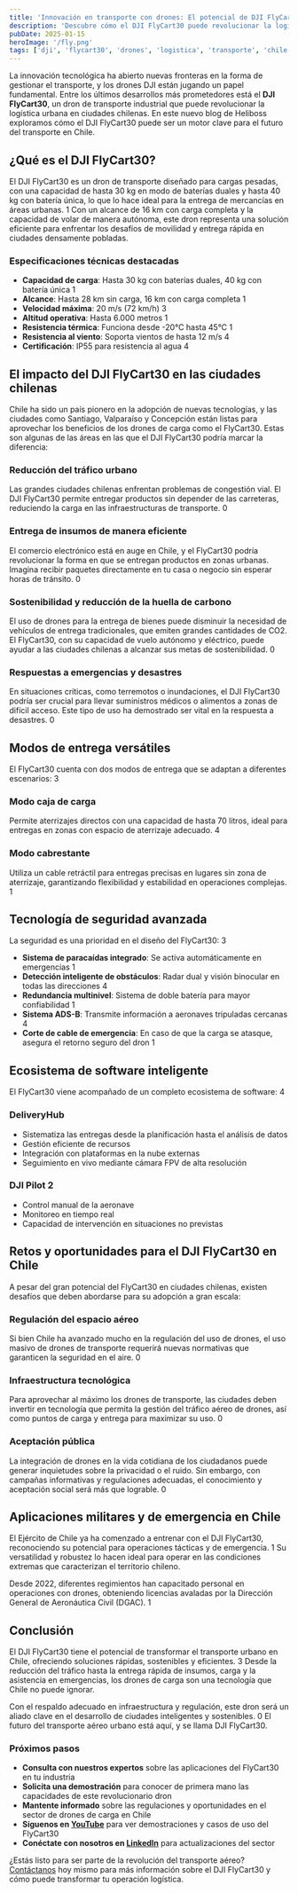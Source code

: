 ```yaml
---
title: 'Innovación en transporte con drones: El potencial de DJI FlyCart30 en ciudades chilenas'
description: 'Descubre cómo el DJI FlyCart30 puede revolucionar la logística urbana en ciudades chilenas con entregas rápidas, sostenibles y eficientes.'
pubDate: 2025-01-15
heroImage: '/fly.png'
tags: ['dji', 'flycart30', 'drones', 'logistica', 'transporte', 'chile', 'innovacion', 'tecnologia']
---
```


La innovación tecnológica ha abierto nuevas fronteras en la forma de gestionar el transporte, y los drones DJI están jugando un papel fundamental. Entre los últimos desarrollos más prometedores está el **DJI FlyCart30**, un dron de transporte industrial que puede revolucionar la logística urbana en ciudades chilenas. En este nuevo blog de Heliboss exploramos cómo el DJI FlyCart30 puede ser un motor clave para el futuro del transporte en Chile.

## ¿Qué es el DJI FlyCart30?

El DJI FlyCart30 es un dron de transporte diseñado para cargas pesadas, con una capacidad de hasta 30 kg en modo de baterías duales y hasta 40 kg con batería única, lo que lo hace ideal para la entrega de mercancías en áreas urbanas. <mcreference link="https://www.defensa.com/chile/ejercito-chile-entrena-drones-largo-alcance-para-operaciones" index="1">1</mcreference> Con un alcance de 16 km con carga completa y la capacidad de volar de manera autónoma, este dron representa una solución eficiente para enfrentar los desafíos de movilidad y entrega rápida en ciudades densamente pobladas.

### Especificaciones técnicas destacadas

- **Capacidad de carga**: Hasta 30 kg con baterías duales, 40 kg con batería única <mcreference link="https://www.defensa.com/chile/ejercito-chile-entrena-drones-largo-alcance-para-operaciones" index="1">1</mcreference>
- **Alcance**: Hasta 28 km sin carga, 16 km con carga completa <mcreference link="https://www.defensa.com/chile/ejercito-chile-entrena-drones-largo-alcance-para-operaciones" index="1">1</mcreference>
- **Velocidad máxima**: 20 m/s (72 km/h) <mcreference link="https://grupoacre.es/descubre-el-dji-flycart-30-la-nueva-vision-del-transporte-y-la-logistica/" index="3">3</mcreference>
- **Altitud operativa**: Hasta 6.000 metros <mcreference link="https://www.defensa.com/chile/ejercito-chile-entrena-drones-largo-alcance-para-operaciones" index="1">1</mcreference>
- **Resistencia térmica**: Funciona desde -20°C hasta 45°C <mcreference link="https://www.defensa.com/chile/ejercito-chile-entrena-drones-largo-alcance-para-operaciones" index="1">1</mcreference>
- **Resistencia al viento**: Soporta vientos de hasta 12 m/s <mcreference link="https://www.hobbytuxtla.com/flycart30-supere-las-limitaciones-de-transporte-y-entregas/" index="4">4</mcreference>
- **Certificación**: IP55 para resistencia al agua <mcreference link="https://www.hobbytuxtla.com/flycart30-supere-las-limitaciones-de-transporte-y-entregas/" index="4">4</mcreference>

## El impacto del DJI FlyCart30 en las ciudades chilenas

Chile ha sido un país pionero en la adopción de nuevas tecnologías, y las ciudades como Santiago, Valparaíso y Concepción están listas para aprovechar los beneficios de los drones de carga como el FlyCart30. Estas son algunas de las áreas en las que el DJI FlyCart30 podría marcar la diferencia:

### Reducción del tráfico urbano
Las grandes ciudades chilenas enfrentan problemas de congestión vial. El DJI FlyCart30 permite entregar productos sin depender de las carreteras, reduciendo la carga en las infraestructuras de transporte. <mcreference link="https://www.blog.heliboss.cl/lanzamientos-dji-en-chile/innovaci%C3%B3n-en-transporte-drones-con-dji-flycart-30" index="0">0</mcreference>

### Entrega de insumos de manera eficiente
El comercio electrónico está en auge en Chile, y el FlyCart30 podría revolucionar la forma en que se entregan productos en zonas urbanas. Imagina recibir paquetes directamente en tu casa o negocio sin esperar horas de tránsito. <mcreference link="https://www.blog.heliboss.cl/lanzamientos-dji-en-chile/innovaci%C3%B3n-en-transporte-drones-con-dji-flycart-30" index="0">0</mcreference>

### Sostenibilidad y reducción de la huella de carbono
El uso de drones para la entrega de bienes puede disminuir la necesidad de vehículos de entrega tradicionales, que emiten grandes cantidades de CO2. El FlyCart30, con su capacidad de vuelo autónomo y eléctrico, puede ayudar a las ciudades chilenas a alcanzar sus metas de sostenibilidad. <mcreference link="https://www.blog.heliboss.cl/lanzamientos-dji-en-chile/innovaci%C3%B3n-en-transporte-drones-con-dji-flycart-30" index="0">0</mcreference>

### Respuestas a emergencias y desastres
En situaciones críticas, como terremotos o inundaciones, el DJI FlyCart30 podría ser crucial para llevar suministros médicos o alimentos a zonas de difícil acceso. Este tipo de uso ha demostrado ser vital en la respuesta a desastres. <mcreference link="https://www.blog.heliboss.cl/lanzamientos-dji-en-chile/innovaci%C3%B3n-en-transporte-drones-con-dji-flycart-30" index="0">0</mcreference>

## Modos de entrega versátiles

El FlyCart30 cuenta con dos modos de entrega que se adaptan a diferentes escenarios: <mcreference link="https://grupoacre.es/descubre-el-dji-flycart-30-la-nueva-vision-del-transporte-y-la-logistica/" index="3">3</mcreference>

### Modo caja de carga
Permite aterrizajes directos con una capacidad de hasta 70 litros, ideal para entregas en zonas con espacio de aterrizaje adecuado. <mcreference link="https://www.hobbytuxtla.com/flycart30-supere-las-limitaciones-de-transporte-y-entregas/" index="4">4</mcreference>

### Modo cabrestante
Utiliza un cable retráctil para entregas precisas en lugares sin zona de aterrizaje, garantizando flexibilidad y estabilidad en operaciones complejas. <mcreference link="https://www.defensa.com/chile/ejercito-chile-entrena-drones-largo-alcance-para-operaciones" index="1">1</mcreference>

## Tecnología de seguridad avanzada

La seguridad es una prioridad en el diseño del FlyCart30: <mcreference link="https://grupoacre.es/descubre-el-dji-flycart-30-la-nueva-vision-del-transporte-y-la-logistica/" index="3">3</mcreference>

- **Sistema de paracaídas integrado**: Se activa automáticamente en emergencias <mcreference link="https://www.defensa.com/chile/ejercito-chile-entrena-drones-largo-alcance-para-operaciones" index="1">1</mcreference>
- **Detección inteligente de obstáculos**: Radar dual y visión binocular en todas las direcciones <mcreference link="https://www.hobbytuxtla.com/flycart30-supere-las-limitaciones-de-transporte-y-entregas/" index="4">4</mcreference>
- **Redundancia multinivel**: Sistema de doble batería para mayor confiabilidad <mcreference link="https://www.defensa.com/chile/ejercito-chile-entrena-drones-largo-alcance-para-operaciones" index="1">1</mcreference>
- **Sistema ADS-B**: Transmite información a aeronaves tripuladas cercanas <mcreference link="https://www.hobbytuxtla.com/flycart30-supere-las-limitaciones-de-transporte-y-entregas/" index="4">4</mcreference>
- **Corte de cable de emergencia**: En caso de que la carga se atasque, asegura el retorno seguro del dron <mcreference link="https://www.defensa.com/chile/ejercito-chile-entrena-drones-largo-alcance-para-operaciones" index="1">1</mcreference>

## Ecosistema de software inteligente

El FlyCart30 viene acompañado de un completo ecosistema de software: <mcreference link="https://www.hobbytuxtla.com/flycart30-supere-las-limitaciones-de-transporte-y-entregas/" index="4">4</mcreference>

### DeliveryHub
- Sistematiza las entregas desde la planificación hasta el análisis de datos
- Gestión eficiente de recursos
- Integración con plataformas en la nube externas
- Seguimiento en vivo mediante cámara FPV de alta resolución

### DJI Pilot 2
- Control manual de la aeronave
- Monitoreo en tiempo real
- Capacidad de intervención en situaciones no previstas

## Retos y oportunidades para el DJI FlyCart30 en Chile

A pesar del gran potencial del FlyCart30 en ciudades chilenas, existen desafíos que deben abordarse para su adopción a gran escala:

### Regulación del espacio aéreo
Si bien Chile ha avanzado mucho en la regulación del uso de drones, el uso masivo de drones de transporte requerirá nuevas normativas que garanticen la seguridad en el aire. <mcreference link="https://www.blog.heliboss.cl/lanzamientos-dji-en-chile/innovaci%C3%B3n-en-transporte-drones-con-dji-flycart-30" index="0">0</mcreference>

### Infraestructura tecnológica
Para aprovechar al máximo los drones de transporte, las ciudades deben invertir en tecnología que permita la gestión del tráfico aéreo de drones, así como puntos de carga y entrega para maximizar su uso. <mcreference link="https://www.blog.heliboss.cl/lanzamientos-dji-en-chile/innovaci%C3%B3n-en-transporte-drones-con-dji-flycart-30" index="0">0</mcreference>

### Aceptación pública
La integración de drones en la vida cotidiana de los ciudadanos puede generar inquietudes sobre la privacidad o el ruido. Sin embargo, con campañas informativas y regulaciones adecuadas, el conocimiento y aceptación social será más que lograble. <mcreference link="https://www.blog.heliboss.cl/lanzamientos-dji-en-chile/innovaci%C3%B3n-en-transporte-drones-con-dji-flycart-30" index="0">0</mcreference>

## Aplicaciones militares y de emergencia en Chile

El Ejército de Chile ya ha comenzado a entrenar con el DJI FlyCart30, reconociendo su potencial para operaciones tácticas y de emergencia. <mcreference link="https://www.defensa.com/chile/ejercito-chile-entrena-drones-largo-alcance-para-operaciones" index="1">1</mcreference> Su versatilidad y robustez lo hacen ideal para operar en las condiciones extremas que caracterizan el territorio chileno.

Desde 2022, diferentes regimientos han capacitado personal en operaciones con drones, obteniendo licencias avaladas por la Dirección General de Aeronáutica Civil (DGAC). <mcreference link="https://www.defensa.com/chile/ejercito-chile-entrena-drones-largo-alcance-para-operaciones" index="1">1</mcreference>

## Conclusión

El DJI FlyCart30 tiene el potencial de transformar el transporte urbano en Chile, ofreciendo soluciones rápidas, sostenibles y eficientes. <mcreference link="https://grupoacre.es/descubre-el-dji-flycart-30-la-nueva-vision-del-transporte-y-la-logistica/" index="3">3</mcreference> Desde la reducción del tráfico hasta la entrega rápida de insumos, carga y la asistencia en emergencias, los drones de carga son una tecnología que Chile no puede ignorar.

Con el respaldo adecuado en infraestructura y regulación, este dron será un aliado clave en el desarrollo de ciudades inteligentes y sostenibles. <mcreference link="https://www.blog.heliboss.cl/lanzamientos-dji-en-chile/innovaci%C3%B3n-en-transporte-drones-con-dji-flycart-30" index="0">0</mcreference> El futuro del transporte aéreo urbano está aquí, y se llama DJI FlyCart30.

### Próximos pasos

- **Consulta con nuestros expertos** sobre las aplicaciones del FlyCart30 en tu industria
- **Solicita una demostración** para conocer de primera mano las capacidades de este revolucionario dron
- **Mantente informado** sobre las regulaciones y oportunidades en el sector de drones de carga en Chile
- **Síguenos en [YouTube](https://www.youtube.com/channel/UCBttTqSgvpzDZvuIbk8LG7g)** para ver demostraciones y casos de uso del FlyCart30
- **Conéctate con nosotros en [LinkedIn](https://cl.linkedin.com/company/dji-enterprise-heliboss-chile)** para actualizaciones del sector

¿Estás listo para ser parte de la revolución del transporte aéreo? [Contáctanos](https://www.heliboss.cl/contacto) hoy mismo para más información sobre el DJI FlyCart30 y cómo puede transformar tu operación logística.
